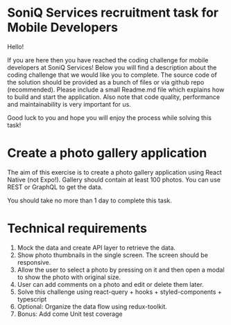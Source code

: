 # SoniQ Services recruitment task for Mobile Developers


Hello!

If you are here then you have reached the coding challenge for mobile developers at SoniQ Services! Below you will find a description about the coding challenge that we would like you to complete.
The source code of the solution should be provided as a bunch of files or via github repo (recommended). Please include a small Readme.md file which explains how to build and start the application. Also note that code quality, performance and maintainability is very important for us.

Good luck to you and hope you will enjoy the process while solving this task!


# Create a photo gallery application

The aim of this exercise is to create a photo gallery application using React Native (not Expo!). Gallery should contain at least 100 photos.
You can use REST or GraphQL to get the data.

You should take no more than 1 day to complete this task.


# Technical requirements

1. Mock the data and create API layer to retrieve the data.
2. Show photo thumbnails in the single screen. The screen should be responsive.
3. Allow the user to select a photo by pressing on it and then open a modal to show the photo with original size.
4. User can add comments on a photo and edit or delete them later.
5. Solve this challenge using react-query + hooks + styled-components + typescript
6. Optional: Organize the data flow using redux-toolkit.
7. Bonus: Add come Unit test coverage
